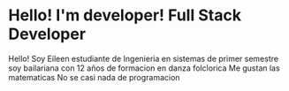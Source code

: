 # Hello! I'm developer! Full Stack Developer
Hello! 
Soy Eileen estudiante de Ingenieria en sistemas de primer semestre
soy bailariana con 12 años de formacion en danza folclorica
Me gustan las matematicas
No se casi nada de programacion

 



